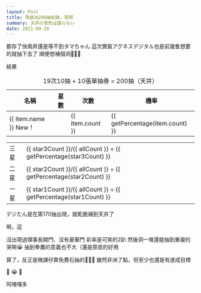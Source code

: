 ```yaml
---
layout: Post
title: 馬娘池200抽紀錄，哭啊
summary: 天井の景色は譲らない
date: 2021-09-20
---
```


都存了快兩井還是等不到タマちゃん
這次實裝アグネスデジタル也是前幾隻想要的就抽下去了
順便想補個洞

結果

<table>
  <caption>19次10抽 + 10張單抽券 = 200抽（天井）</caption>
  <thead>
    <tr>
      <th class="whitespace-nowrap">名稱</th>
      <th class="whitespace-nowrap">星數</th>
      <th class="whitespace-nowrap">次數</th>
      <th class="whitespace-nowrap">機率</th>
    </tr>
  </thead>
  <tbody>
    <tr v-for="(item, index) in records" :key="index">
      <td>
        <span class="whitespace-nowrap">{{ item.name }}</span>
        <span v-if="item.new" class="rounded-full bg-red-400 text-white text-xs px-2 font-bold">New！</span>
      </td>
      <td class="text-center">
        <star-icon size="1x" class="text-yellow-400 text-xs" v-for="n in item.star"></star-icon>
      </td>
      <td class="text-center">
        <span class="text-lg">{{ item.count }}</span>
      </td>
      <td>{{ getPercentage(item.count) }}</td>
    </tr>
  </tbody>
</table>

<table>
  <tr>
    <td class="text-right">三星</td>
    <td>
      {{ star3Count }}/{{ allCount }} = 
      <span class="text-red-400 font-bold text-xl">{{ getPercentage(star3Count) }}</span>
    </td>
  </tr>
  <tr>
    <td class="text-right">二星</td>
    <td>{{ star2Count }}/{{ allCount }} = {{ getPercentage(star2Count) }}</td>
  </tr>
  <tr>
    <td class="text-right">一星</td>
    <td>{{ star1Count }}/{{ allCount }} = {{ getPercentage(star1Count) }}</td>
  </tr>
</table>

デジたん是在第170抽出現，就乾脆補到天井了

啊，這

沒出現過理事長開門、沒有豪華門
彩率是可笑的2趴
然後洞一堆還能抽到重複的哭啊😭
抽到拳鷹的意義也不大（還是原皮的好用

算了，反正是微課仔靠免費石抽的
雖然非洲了點，但至少也還是有達成目標

🎀
😭
🙏

阿哩嘎多


<script>
import { StarIcon } from 'vue-feather-icons'


export default {
  components: {
    StarIcon,
  },
  data() {
    return {
      records: [
        { name: 'アグネスタキオン', count: 27, new: false, star: 1, },
        { name: 'ハルウララ', count: 19, new: false, star: 1, },
        { name: 'キングヘイロー', count: 18, new: false, star: 1, },
        { name: 'マチカネフクキタル', count: 17, new: false, star: 1, },
        { name: 'ウイニングチケット', count: 17, new: false, star: 1, },
        { name: 'ナイスネイチャ', count: 15, new: false, star: 1, },
        { name: 'メジロライアン', count: 15, new: false, star: 1, },
        { name: 'サクラバクシンオー', count: 11, new: false, star: 1, },
        { name: 'エルコンドルパサー', count: 10, new: false, star: 2, },
        { name: 'ゴールドシップ', count: 9, new: false, star: 2 },
        { name: 'ウオッカ', count: 8, new: false, star: 2 },
        { name: 'エアグルーヴ', count: 8, new: false, star: 2 },
        { name: 'ダイワスカーレット', count: 7, new: false, star: 2 },
        { name: 'スーパークリーク', count: 6, new: false, star: 2 },
        { name: 'グラスワンダー', count: 5, new: false, star: 2 },
        { name: 'マヤノトップガン', count: 4, new: false, star: 2 },
        { name: 'トウカイテイオー', count: 1, new: false, star: 3 },
        { name: 'オグリキャップ', count: 1, new: false, star: 3 },
        { name: 'アグネスデジタル', count: 1, new: true, star: 3  },
        { name: 'エルコンドルパサー(新衣装)', count: 1, new: true, star: 3  },
      ]
    }
  },
  computed: {
    allCount() {
      return this.records.reduce((sum, cur) => sum += cur.count, 0);
    },
    star1Count() {
      return this.getCount(1)
    },
    star2Count() {
      return this.getCount(2)
    },
    star3Count() {
      return this.getCount(3)
    }
  },
  methods: {
    getCount(star) {
      return this.records.filter(item => item.star === star).reduce((sum, cur) => sum += cur.count, 0);
    },
    getPercentage(count) {
      return `${((count / this.allCount) * 100).toFixed(2)}%`
    }
  }
}
</script>
